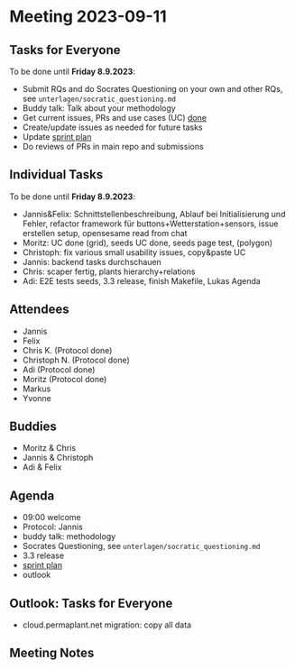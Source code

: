 # Meeting 2023-09-11

## Tasks for Everyone

To be done until **Friday 8.9.2023**:

- Submit RQs and do Socrates Questioning on your own and other RQs, see `unterlagen/socratic_questioning.md`
- Buddy talk: Talk about your methodology
- Get current issues, PRs and use cases (UC) [done](../usecases/README.md)
- Create/update issues as needed for future tasks
- Update [sprint plan](https://github.com/orgs/ElektraInitiative/projects/4/)
- Do reviews of PRs in main repo and submissions

## Individual Tasks

To be done until **Friday 8.9.2023**:

- Jannis&Felix: Schnittstellenbeschreibung, Ablauf bei Initialisierung und Fehler, refactor framework für buttons+Wetterstation+sensors, issue erstellen setup, opensesame read from chat
- Moritz: UC done (grid), seeds UC done, seeds page test, (polygon)
- Christoph: fix various small usability issues, copy&paste UC
- Jannis: backend tasks durchschauen
- Chris: scaper fertig, plants hierarchy+relations
- Adi: E2E tests seeds, 3.3 release, finish Makefile, Lukas Agenda

## Attendees

- Jannis
- Felix
- Chris K. (Protocol done)
- Christoph N. (Protocol done)
- Adi (Protocol done)
- Moritz (Protocol done)
- Markus
- Yvonne

## Buddies

- Moritz & Chris
- Jannis & Christoph
- Adi & Felix

## Agenda

- 09:00 welcome
- Protocol: Jannis
- buddy talk: methodology
- Socrates Questioning, see `unterlagen/socratic_questioning.md`
- 3.3 release
- [sprint plan](https://github.com/orgs/ElektraInitiative/projects/4/)
- outlook

## Outlook: Tasks for Everyone

- cloud.permaplant.net migration: copy all data

## Meeting Notes
